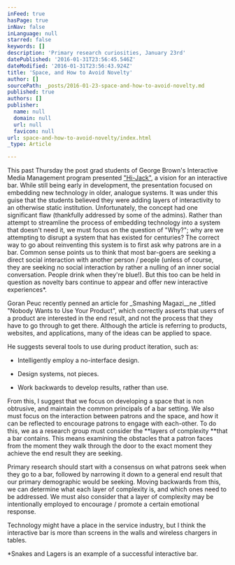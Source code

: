 ```yaml
---
inFeed: true
hasPage: true
inNav: false
inLanguage: null
starred: false
keywords: []
description: 'Primary research curiosities, January 23rd'
datePublished: '2016-01-31T23:56:45.546Z'
dateModified: '2016-01-31T23:56:43.924Z'
title: 'Space, and How to Avoid Novelty'
author: []
sourcePath: _posts/2016-01-23-space-and-how-to-avoid-novelty.md
published: true
authors: []
publisher:
  name: null
  domain: null
  url: null
  favicon: null
url: space-and-how-to-avoid-novelty/index.html
_type: Article

---
```

This past Thursday the post grad students of George Brown's Interactive Media Management program presented ["Hi-Jack"][0], a vision for an interactive bar. While still being early in development, the presentation focused on embedding new technology in older, analogue systems. It was under this guise that the students believed they were adding layers of interactivity to an otherwise static institution. Unfortunately, the concept had one significant flaw (thankfully addressed by some of the admins). Rather than attempt to streamline the process of embedding technology into a system that doesn't need it, we must focus on the question of "Why?"; why are we attempting to disrupt a system that has existed for centuries? The correct way to go about reinventing this system is to first ask why patrons are in a bar. Common sense points us to think that most bar-goers are seeking a direct social interaction with another person / people (unless of course, they are seeking no social interaction by rather a nulling of an inner social conversation. People drink when they're blue!). But this too can be held in question as novelty bars continue to appear and offer new interactive experiences\*. 

Goran Peuc recently penned an article for _Smashing Magazi__ne _titled "Nobody Wants to Use Your Product", which correctly asserts that users of a product are interested in the end result, and not the process that they have to go through to get there. Although the article is referring to products, websites, and applications, many of the ideas can be applied to space. 

He suggests several tools to use during product iteration, such as:

- Intelligently employ a no-interface design. 

- Design systems, not pieces.

- Work backwards to develop results, rather than use. 

From this, I suggest that we focus on developing a space that is non obtrusive, and maintain the common principals of a bar setting. We also must focus on the interaction between patrons and the space, and how it can be reflected to encourage patrons to engage with each-other. To do this, we as a research group must consider the **layers of complexity **that a bar contains. This means examining the obstacles that a patron faces from the moment they walk through the door to the exact moment they achieve the end result they are seeking. 

Primary research should start with a consensus on what patrons seek when they go to a bar, followed by narrowing it down to a general end result that our primary demographic would be seeking. Moving backwards from this, we can determine what each layer of complexity is, and which ones need to be addressed. We must also consider that a layer of complexity may be intentionally employed to encourage / promote a certain emotional response.

Technology might have a place in the service industry, but I think the interactive bar is more than screens in the walls and wireless chargers in tables.

\*Snakes and Lagers is an example of a successful interactive bar. 

[0]: https://www.youtube.com/watch?v=d8GR0KDYtNQ